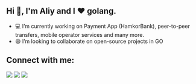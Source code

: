 ## Hi 👋, I'm Aliy and I ❤ golang.

- 💻 I’m currently working on Payment App (HamkorBank), peer-to-peer transfers, mobile operator services and many more. 
- 😄 I’m looking to collaborate on open-source projects in GO

## Connect with me:

<p align = "center">

[<img src="https://img.shields.io/badge/linkedin-%2312100E.svg?&style=for-the-badge&logo=linkedin&logoColor=white&color=black" />](https://www.linkedin.com/in/aliy-kh/)      [<img src="https://img.shields.io/badge/GMAIL-%2312100E.svg?&style=for-the-badge&logo=gmail&logoColor=white&color=black" />](mailto:aliykhoshimov@gmail.com)  [<img src="https://img.shields.io/badge/LEETCODE-%2312100E.svg?&style=for-the-badge&logo=leetcode&logoColor=white&color=black" />](https://leetcode.com/AIiy/)  

</p>


<!--
**aliykh/aliykh** is a ✨ _special_ ✨ repository because its `README.md` (this file) appears on your GitHub profile.

Here are some ideas to get you started:

- 🔭 I’m currently working on ...
- 🌱 I’m currently learning ...
- 👯 I’m looking to collaborate on ...
- 🤔 I’m looking for help with ...
- 💬 Ask me about ...
- 📫 How to reach me: ...
- 😄 Pronouns: ...
- ⚡ Fun fact: ...
-->
